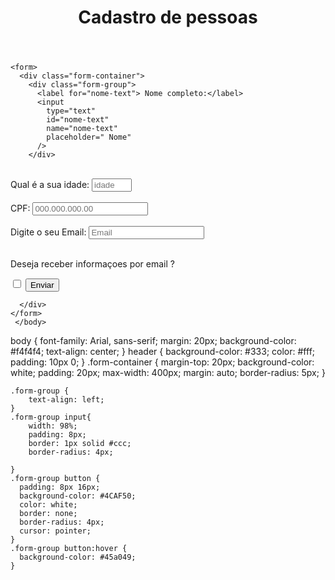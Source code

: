 <!DOCTYPE html>
<html lang="en">
  <head>
    <meta charset="UTF-8" />
    <meta name="viewport" content="width=device-width, initial-scale=1.0" /> 
    <title>Document</title>
    <link rel="stylesheet" href="estilo.css" />
  </head>
  <body>
    <header>
      <h1>Cadastro de pessoas</h1>
    </header>

    <form>
      <div class="form-container">
        <div class="form-group">
          <label for="nome-text"> Nome completo:</label>
          <input
            type="text"
            id="nome-text"
            name="nome-text"
            placeholder=" Nome"
          />
        </div>
<br>
        <div class="form-group">
          <label for="number-input">Qual é a sua idade:</label>
          <input
            type="number"
            id="number-input"
            name="number-input"
            placeholder="idade"
            min="0"
            max="100"
            step="1"
          />
        </div>
<br>
        <div class="form-group">
          <label for="cpfinput"> CPF:</label>
          <input
            type="text"
            id="cpfinput"
            name="cpf"
            placeholder="000.000.000.00"
            inputmode="numeric"
          />
        </div>
<br>
        <div class="form-group">
           <label for="email-input"> Digite o seu Email:</label>
           <input
                type="email"
                name="email-email"
                class="email"
                placeholder="Email"
           />
        </div>
<br>
        <div class="form-group">
            <p>Deseja receber informaçoes por email ?</p>
             <input type="checkbox" id="checkbox" name="checkbox" value="sim" />
             <button> Enviar</button>
        </div>

      </div>
    </form>
     </body>
</html>



body {
      font-family: Arial, sans-serif;
      margin: 20px;
      background-color: #f4f4f4;
      text-align: center;
    }
    header {
      background-color: #333;
      color: #fff;
      padding: 10px 0;
    }
    .form-container {
      margin-top: 20px;
      background-color: white;
      padding: 20px;
      max-width: 400px;
      margin: auto;
      border-radius: 5px;
    }

    .form-group {
        text-align: left;
    }
    .form-group input{
        width: 98%;
        padding: 8px;
        border: 1px solid #ccc;
        border-radius: 4px;

    }
    .form-group button {
      padding: 8px 16px;
      background-color: #4CAF50;
      color: white;
      border: none;
      border-radius: 4px;
      cursor: pointer;
    }
    .form-group button:hover {
      background-color: #45a049;
    }
